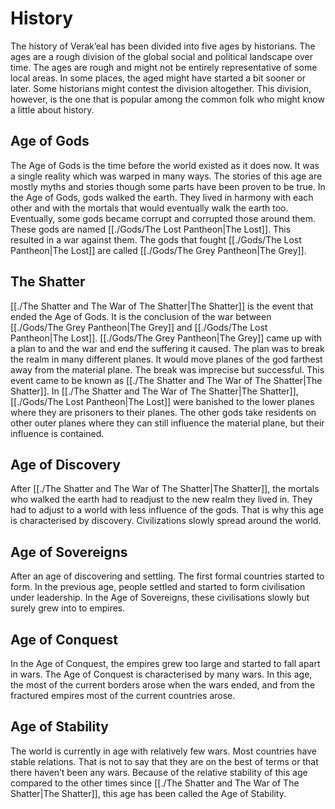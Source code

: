 # History
The history of Verak’eal has been divided into five ages by historians. The ages are a rough division of the global social and political landscape over time. The ages are rough and might not be entirely representative of some local areas. In some places, the aged might have started a bit sooner or later. Some historians might contest the division altogether. This division, however, is the one that is popular among the common folk who might know a little about history.

## Age of Gods
The Age of Gods is the time before the world existed as it does now. It was a single reality which was warped in many ways. The stories of this age are mostly myths and stories though some parts have been proven to be true. In the Age of Gods, gods walked the earth. They lived in harmony with each other and with the mortals that would eventually walk the earth too. Eventually, some gods became corrupt and corrupted those around them. These gods are named [[./Gods/The Lost Pantheon|The Lost]]. This resulted in a war against them. The gods that fought [[./Gods/The Lost Pantheon|The Lost]] are called [[./Gods/The Grey Pantheon|The Grey]].

## The Shatter
[[./The Shatter and The War of The Shatter|The Shatter]] is the event that ended the Age of Gods. It is the conclusion of the war between [[./Gods/The Grey Pantheon|The Grey]] and [[./Gods/The Lost Pantheon|The Lost]]. [[./Gods/The Grey Pantheon|The Grey]] came up with a plan to and the war and end the suffering it caused. The plan was to break the realm in many different planes. It would move planes of the god farthest away from the material plane. The break was imprecise but successful. This event came to be known as [[./The Shatter and The War of The Shatter|The Shatter]]. In [[./The Shatter and The War of The Shatter|The Shatter]], [[./Gods/The Lost Pantheon|The Lost]] were banished to the lower planes where they are prisoners to their planes. The other gods take residents on other outer planes where they can still influence the material plane, but their influence is contained.

## Age of Discovery
After [[./The Shatter and The War of The Shatter|The Shatter]], the mortals who walked the earth had to readjust to the new realm they lived in. They had to adjust to a world with less influence of the gods. That is why this age is characterised by discovery. Civilizations slowly spread around the world.

## Age of Sovereigns
After an age of discovering and settling. The first formal countries started to form. In the previous age, people settled and started to form civilisation under leadership. In the Age of Sovereigns, these civilisations slowly but surely grew into to empires.

## Age of Conquest
In the Age of Conquest, the empires grew too large and started to fall apart in wars. The Age of Conquest is characterised by many wars. In this age, the most of the current borders arose when the wars ended, and from the fractured empires most of the current countries arose.

## Age of Stability
The world is currently in age with relatively few wars. Most countries have stable relations. That is not to say that they are on the best of terms or that there haven’t been any wars. Because of the relative stability of this age compared to the other times since [[./The Shatter and The War of The Shatter|The Shatter]], this age has been called the Age of Stability.
